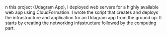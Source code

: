 n this project (Udagram App), I deployed web servers for a highly available web app using CloudFormation. I wrote the script that creates and deploys the infrastructure and application for an Udagram app from the ground up.
It starts by creating the networking infastructure followed by the computing part.
